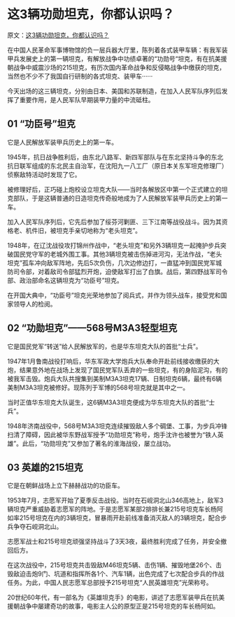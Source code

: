# 这3辆功勋坦克，你都认识吗？

原文：[这3辆功勋坦克，你都认识吗？](https://mp.weixin.qq.com/s?__biz=MzAxODUxMjMxNQ==&mid=2676771752&idx=1&sn=fb86a9c2847d3bd146f338f62f282188&chksm=81adcb7cb6da426a24b3834fdab8ac4d93a6f86fd1b5fc1bab3f104c843e21e37d9e5ac85559&scene=27)

在中国人民革命军事博物馆的负一层兵器大厅里，陈列着各式装甲车辆：有我军装甲兵发展史上的第一辆坦克，有解放战争中功绩卓著的“功勋号“坦克，有在抗美援朝战争中威震沙场的215坦克，有历次国内革命战争和反侵略战争中缴获的坦克，当然也不少不了我国自行研制的各式坦克、装甲车······

今天出场的这三辆坦克，分别由日本、美国和苏联制造，在加入人民军队序列后发挥了重要作用，是人民军队早期装甲力量的中流砥柱。

## 01 “功臣号”坦克

它是人民解放军装甲兵历史上的第一车。

1945年，抗日战争胜利后，由东北八路军、新四军部队与在东北坚持斗争的东北抗日联军组成的东北民主自治军，在沈阳九一八工厂（原日本关东军坦克修理厂）侦察敌特活动时发现了它。

被修理好后，正巧碰上炮校设立坦克大队——当时各解放区中第一个正式建立的坦克部队，于是这辆普通的日造坦克传奇般地成为了人民解放军装甲兵历史上的第一车。

加入人民军队序列后，它先后参加了绥芬河剿匪、三下江南等战役战斗。因为其资格老、机件旧，被坦克手亲切地称为“老头坦克”。

1948年，在辽沈战役攻打锦州作战中，“老头坦克”和另外3辆坦克一起掩护步兵突破国民党守军的老城外围工事。其他3辆坦克被击伤掉进河沟，无法作战，“老头坦克”孤车冲向敌军阵地，先后5次负伤，几次边修边打，一直猛冲到国民党军城防司令部，对着敌司令部猛烈开炮，迫使敌军打出了白旗。战后，第四野战军司令部、政治部命名这辆坦克为“功臣号”坦克。

在开国大典中，“功臣号”坦克光荣地参加了阅兵式，并作为领头战车，接受党和国家领导人的检阅。

## 02 “功勋坦克”——568号M3A3轻型坦克

它是国民党军“转送”给人民解放军的，也是华东坦克大队的首批“士兵”。

1947年1月鲁南战役打响后，华东军政大学炮兵大队奉命开赴前线接收缴获的大炮，结果意外地在战场上发现了国民党军队丢弃的一些坦克，有的身陷泥沟，有的被我军击毁。炮兵大队共搜集到美制M3A3坦克17辆、日制坦克6辆，最终有6辆美制M3A3坦克被修好。现陈列于军博的568号坦克就是其中之一。

当时正值华东坦克大队诞生，这6辆M3A3坦克便成为华东坦克大队的首批“士兵”。

1948年济南战役中，568号M3A3坦克连续摧毁敌人多个碉堡、工事，为步兵冲锋扫清了障碍，因此被华东野战军授予“功勋坦克”称号，炮手沈许也被誉为“铁人英雄”。此后，“功勋坦克”又参加了著名的淮海战役，屡立战功。

## 03 英雄的215坦克

它是在朝鲜战场上立下赫赫战功的功臣车。

1953年7月，志愿军开始了夏季反击战役。当时在石岘洞北山346高地上，敌军3辆坦克严重威胁着志愿军的阵地。于是志愿军某部2排排长兼215号坦克车长杨阿如率215号坦克在内的3辆坦克，冒暴雨开赴前线准备消灭敌人的3辆坦克，配合步兵争夺石岘洞北山。

志愿军战士和215号坦克顽强坚持战斗了3天3夜，最终胜利完成了任务，并安全撤回后方。

在这次战役中，215号坦克共击毁敌M46坦克5辆、击伤1辆、摧毁地堡26个、击毁敌迫击炮9门、坑道和指挥所各1个、汽车1辆，出色完成了七次配合步兵的作战任务。为此，中国人民志愿军总部授予215号坦克“人民英雄坦克”光荣称号。

20世纪60年代，有一部名为《英雄坦克手》的电影，讲述了志愿军装甲兵在抗美援朝战争中屡建奇功的故事，电影主人公的原型正是215号坦克的车长杨阿如。

